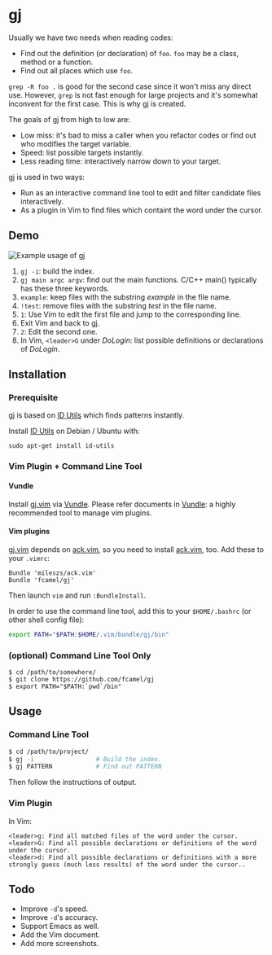 # gj #

Usually we have two needs when reading codes:

* Find out the definition (or declaration) of `foo`. `foo` may be a class, method or a function.
* Find out all places which use `foo`.

`grep -R foo .` is good for the second case since it won't miss any direct use. However, `grep` is not
fast enough for large projects and it's somewhat inconvent for the first case. This is why [gj] is created.

The goals of [gj] from high to low are:

* Low miss: it's bad to miss a caller when you refactor codes or find out who modifies the target variable.
* Speed: list possible targets instantly.
* Less reading time: interactively narrow down to your target.

[gj] is used in two ways:

* Run as an interactive command line tool to edit and filter candidate files interactively.
* As a plugin in Vim to find files which containt the word under the cursor.

## Demo ##

![Example usage of gj](https://raw.github.com/fcamel/screenshots/master/gj/gj_demo.gif)

1. `gj -i`: build the index.
2. `gj main argc argv`: find out the main functions. C/C++ main() typically has these three keywords.
3. `example`: keep files with the substring *example* in the file name.
4. `!test`: remove files with the substring *test* in the file name.
5. `1`: Use Vim to edit the first file and jump to the corresponding line.
6. Exit Vim and back to [gj].
7. `2`: Edit the second one.
8. In Vim, `<leader>G` under *DoLogin*: list possible definitions or declarations of *DoLogin*.

## Installation ##

### Prerequisite ###

[gj] is based on [ID Utils] which finds patterns instantly.

Install [ID Utils] on Debian / Ubuntu with:

    sudo apt-get install id-utils

### Vim Plugin + Command Line Tool ###

#### Vundle ####

Install [gj.vim] via [Vundle]. Please refer documents in [Vundle]: a highly recommended tool to manage vim plugins.

#### Vim plugins ####

[gj.vim] depends on [ack.vim], so you need to install [ack.vim], too. Add these to your `.vimrc`:

```vim
Bundle 'mileszs/ack.vim'
Bundle 'fcamel/gj'
```

Then launch `vim` and run `:BundleInstall`.

In order to use the command line tool, add this to your `$HOME/.bashrc` (or other shell config file):

```bash
export PATH="$PATH:$HOME/.vim/bundle/gj/bin"
```

### (optional) Command Line Tool Only ###

```baseh
$ cd /path/to/somewhere/
$ git clone https://github.com/fcamel/gj
$ export PATH="$PATH:`pwd`/bin"
```

## Usage ##

### Command Line Tool ###

```bash
$ cd /path/to/project/
$ gj -i                 # Build the index.
$ gj PATTERN            # Find out PATTERN
```

Then follow the instructions of output.

### Vim Plugin ###

In Vim:
```
<leader>g: Find all matched files of the word under the cursor.
<leader>G: Find all possible declarations or definitions of the word under the cursor.
<leader>d: Find all possible declarations or definitions with a more strongly guess (much less results) of the word under the cursor..
```

[gj]:https://github.com/fcamel/gj
[gj.vim]:https://github.com/fcamel/gj/blob/master/plugin/gj.vim
[ID Utils]:http://www.gnu.org/software/idutils/
[Vundle]:http://github.com/gmarik/vundle
[ack.vim]:https://github.com/mileszs/ack.vim

## Todo ##

* Improve `-d`'s speed.
* Improve `-d`'s accuracy.
* Support Emacs as well.
* Add the Vim document.
* Add more screenshots.
